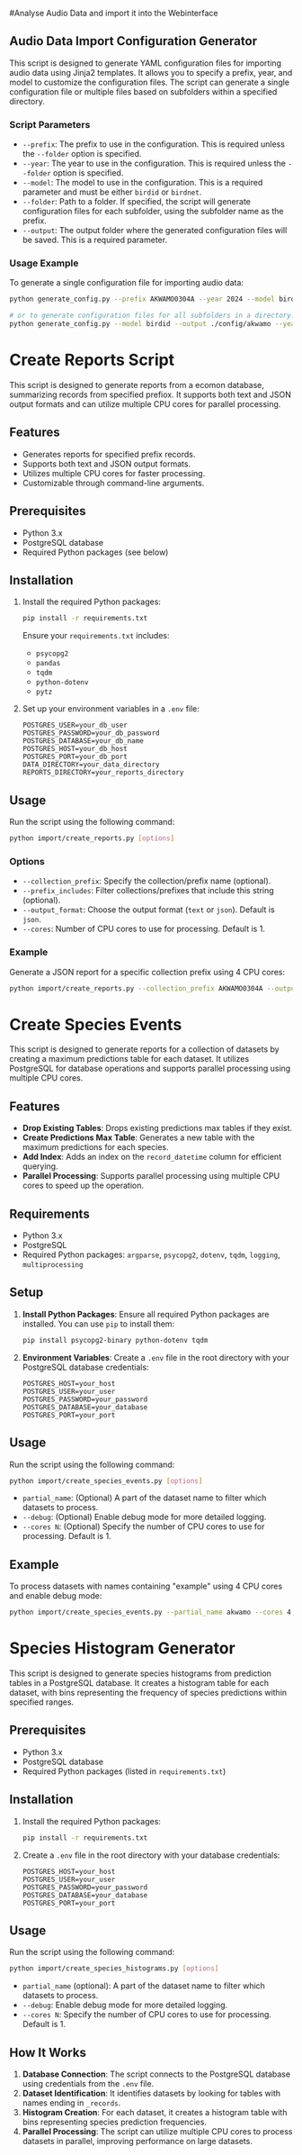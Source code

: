 #Analyse Audio Data and import it into the Webinterface


## Audio Data Import Configuration Generator

This script is designed to generate YAML configuration files for importing audio data using Jinja2 templates. It allows you to specify a prefix, year, and model to customize the configuration files. The script can generate a single configuration file or multiple files based on subfolders within a specified directory.

### Script Parameters

- `--prefix`: The prefix to use in the configuration. This is required unless the `--folder` option is specified.
- `--year`: The year to use in the configuration. This is required unless the `--folder` option is specified.
- `--model`: The model to use in the configuration. This is a required parameter and must be either `birdid` or `birdnet`.
- `--folder`: Path to a folder. If specified, the script will generate configuration files for each subfolder, using the subfolder name as the prefix.
- `--output`: The output folder where the generated configuration files will be saved. This is a required parameter.

### Usage Example

To generate a single configuration file for importing audio data:
```bash
python generate_config.py --prefix AKWAMO0304A --year 2024 --model birdid --output ./config

# or to generate configuration files for all subfolders in a directory:
python generate_config.py --model birdid --output ./config/akwamo --year 2024 --folder /mnt/akwamodata/

```

# Create Reports Script

This script is designed to generate reports from a ecomon database, summarizing records  from specified prefiox. It supports both text and JSON output formats and can utilize multiple CPU cores for parallel processing.

## Features

- Generates reports for specified prefix records.
- Supports both text and JSON output formats.
- Utilizes multiple CPU cores for faster processing.
- Customizable through command-line arguments.

## Prerequisites

- Python 3.x
- PostgreSQL database
- Required Python packages (see below)

## Installation
1. Install the required Python packages:

   ```bash
   pip install -r requirements.txt
   ```

   Ensure your `requirements.txt` includes:
   - `psycopg2`
   - `pandas`
   - `tqdm`
   - `python-dotenv`
   - `pytz`

2. Set up your environment variables in a `.env` file:

   ```plaintext
   POSTGRES_USER=your_db_user
   POSTGRES_PASSWORD=your_db_password
   POSTGRES_DATABASE=your_db_name
   POSTGRES_HOST=your_db_host
   POSTGRES_PORT=your_db_port
   DATA_DIRECTORY=your_data_directory
   REPORTS_DIRECTORY=your_reports_directory
   ```

## Usage

Run the script using the following command:

```bash
python import/create_reports.py [options]
```
### Options

- `--collection_prefix`: Specify the collection/prefix name (optional).
- `--prefix_includes`: Filter collections/prefixes that include this string (optional).
- `--output_format`: Choose the output format (`text` or `json`). Default is `json`.
- `--cores`: Number of CPU cores to use for processing. Default is 1.

### Example

Generate a JSON report for a specific collection prefix using 4 CPU cores:
```bash
python import/create_reports.py --collection_prefix AKWAMO0304A --output_format json --cores 4
```

# Create Species Events

This script is designed to generate reports for a collection of datasets by creating a maximum predictions table for each dataset. It utilizes PostgreSQL for database operations and supports parallel processing using multiple CPU cores.

## Features

- **Drop Existing Tables**: Drops existing predictions max tables if they exist.
- **Create Predictions Max Table**: Generates a new table with the maximum predictions for each species.
- **Add Index**: Adds an index on the `record_datetime` column for efficient querying.
- **Parallel Processing**: Supports parallel processing using multiple CPU cores to speed up the operation.

## Requirements

- Python 3.x
- PostgreSQL
- Required Python packages: `argparse`, `psycopg2`, `dotenv`, `tqdm`, `logging`, `multiprocessing`

## Setup

1. **Install Python Packages**: Ensure all required Python packages are installed. You can use `pip` to install them:
   ```bash
   pip install psycopg2-binary python-dotenv tqdm
   ```

2. **Environment Variables**: Create a `.env` file in the root directory with your PostgreSQL database credentials:
   ```
   POSTGRES_HOST=your_host
   POSTGRES_USER=your_user
   POSTGRES_PASSWORD=your_password
   POSTGRES_DATABASE=your_database
   POSTGRES_PORT=your_port
   ```

## Usage

Run the script using the following command:

```bash
python import/create_species_events.py [options]
```

- `partial_name`: (Optional) A part of the dataset name to filter which datasets to process.
- `--debug`: (Optional) Enable debug mode for more detailed logging.
- `--cores N`: (Optional) Specify the number of CPU cores to use for processing. Default is 1.

## Example

To process datasets with names containing "example" using 4 CPU cores and enable debug mode:
```bash
python import/create_species_events.py --partial_name akwamo --cores 4 --debug
```

# Species Histogram Generator

This script is designed to generate species histograms from prediction tables in a PostgreSQL database. It creates a histogram table for each dataset, with bins representing the frequency of species predictions within specified ranges.

## Prerequisites

- Python 3.x
- PostgreSQL database
- Required Python packages (listed in `requirements.txt`)

## Installation

1. Install the required Python packages:

   ```bash
   pip install -r requirements.txt
   ```

2. Create a `.env` file in the root directory with your database credentials:

   ```plaintext
   POSTGRES_HOST=your_host
   POSTGRES_USER=your_user
   POSTGRES_PASSWORD=your_password
   POSTGRES_DATABASE=your_database
   POSTGRES_PORT=your_port
   ```

## Usage

Run the script using the following command:
```bash
python import/create_species_histograms.py [options]
```

- `partial_name` (optional): A part of the dataset name to filter which datasets to process.
- `--debug`: Enable debug mode for more detailed logging.
- `--cores N`: Specify the number of CPU cores to use for processing. Default is 1.

## How It Works

1. **Database Connection**: The script connects to the PostgreSQL database using credentials from the `.env` file.
2. **Dataset Identification**: It identifies datasets by looking for tables with names ending in `_records`.
3. **Histogram Creation**: For each dataset, it creates a histogram table with bins representing species prediction frequencies.
4. **Parallel Processing**: The script can utilize multiple CPU cores to process datasets in parallel, improving performance on large datasets.
